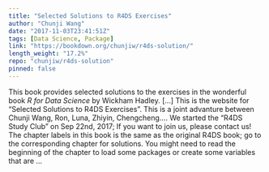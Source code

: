 ```yaml
---
title: "Selected Solutions to R4DS Exercises"
author: "Chunji Wang"
date: "2017-11-03T23:41:51Z"
tags: [Data Science, Package]
link: "https://bookdown.org/chunjiw/r4ds-solution/"
length_weight: "17.2%"
repo: "chunjiw/r4ds-solution"
pinned: false
---
```


This book provides selected solutions to the exercises in the wonderful book <em>R for Data Science</em> by Wickham Hadley. [...] This is the website for “Selected Solutions to R4DS Exercises”. This is a joint advanture between Chunji Wang, Ron, Luna, Zhiyin, Chengcheng…. We started the “R4DS Study Club” on Sep 22nd, 2017; If you want to join us, please contact us! The chapter labels in this book is the same as the original R4DS book; go to the corresponding chapter for solutions. You might need to read the beginning of the chapter to load some packages or create some variables that are ...
